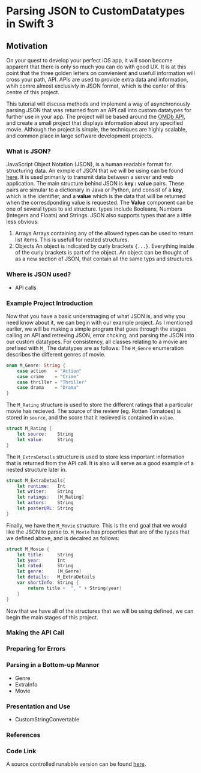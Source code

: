# Parsing JSON to CustomDatatypes in Swift 3

## Motivation
On your quest to develop your perfect iOS app, it will soon become apparent that there is only so much you can do with good UX. It is at this point that the three golden letters on convienient and usefull information will cross your path, API. APIs are used to provide extra data and information, whih comre almost exclusivly in JSON format, which is the center of this centre of this project.

This tutorial will discuss methods and implement a way of asynchronously parsing JSON that was returned from an API call into custom datatypes for further use in your app. The project will be based around the [OMDb API](http://www.omdbapi.com/), and create a small project that displays information about any specified movie. Although the project is simple, the techniques are highly scalable, and common place in large software development projects. 

### What is JSON?
JavaScript Object Notation (JSON), is a human readable format for structuring data. An exmple of JSON that we will be using can be found [here](https://gist.github.com/Tomos-Evans/584b96f4cad889e6c4ad6a7520d2e87f). It is used primarily to transmit data between a server and web application. The main structure behind JSON is **key : value** pairs. These pairs are simular to a dictionary in Java or Python, and consist of a **key**, which is the identifier, and a **value** which is the data that will be returned when the corresdponding value is requested. The **Value** component can be one of several types  to aid structure. types include Booleans, Numbers (Integers and Floats) and Strings. JSON also supports types that are a little less obvious:
1. Arrays
    Arrays containing any of the allowed types can be used to return list items. This is usefull for nested structures.
2. Objects
    An object is indicated by curly brackets `{...}`. Everything inside of the curly brackets is part of the object. An object can be thought of as a new section of JSON, that contain all the same typs and structures.

### Where is JSON used?
- API calls

### Example Project Introduction
Now that you have a basic understnaging of what JSON is, and why you need know about it, we can begin with our example project. As I mentioned earlier, we will be making a simple program that goes through the stages calling an API and retreving JSON, error chcking, and parsing the JSON into our custom datatypes. For consistency, all classes relating to a movie are prefixed with `M_`
The datatypes are as follows:
The `M_Genre` enumeration describes the different genres of movie.
``` swift
enum M_Genre: String {
    case action   = "Action"
    case crime    = "Crime"
    case thriller = "Thriller"
    case drama    = "Drama"
}
```
The `M_Rating` structure is used to store the different ratings that a particular movie has recieved. The source of the review (eg. Rotten Tomatoes) is stored in `source`, and the score that it recieved is contained in `value`.
``` swift
struct M_Rating {
    let source:    String
    let value:     String
}
```

The `M_ExtraDetails` structure is used to store less important information that is returned from the API call. It is also will serve as a good example of a nested structure later in.
``` swift
struct M_ExtraDetails{
    let runtime:   Int
    let writer:    String
    let ratings:   [M_Rating]
    let actors:    String
    let posterURL: String
}
```

Finally, we have the `M_Movie` structure. This is the end goal that we would like the JSON to parse to. `M_Movie` has properties that are of the types that we defined above, and is decalred as follows:

``` swift
struct M_Movie {
    let title:     String
    let year:      Int
    let rated:     String
    let genre:     [M_Genre]
    let details:   M_ExtraDetails
    var shortInfo: String {
        return title +  ", " + String(year)
    }
}
```

Now that we have all of the structures that we will be using defined, we can begin the main stages of this project.
### Making the API Call

### Preparing for Errors

### Parsing in a Bottom-up Mannor 
- Genre
- ExtraInfo
- Movie

### Presentation and Use
- CustomStringConvertable





### References

### Code Link
A source controlled runabble version can be found [here](https://github.com/Tomos-Evans/swift_JSON_parsing).
